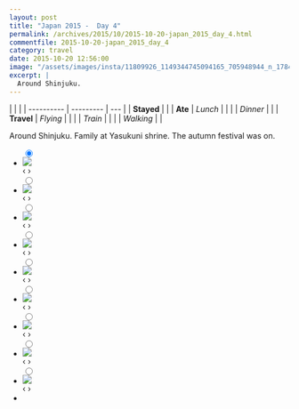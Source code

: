 ```yaml
---
layout: post
title: "Japan 2015 -  Day 4"
permalink: /archives/2015/10/2015-10-20-japan_2015_day_4.html
commentfile: 2015-10-20-japan_2015_day_4
category: travel
date: 2015-10-20 12:56:00
image: "/assets/images/insta/11809926_1149344745094165_705948944_n_17844867676047535.jpg"
excerpt: |
  Around Shinjuku.
---
```


|            |           |
| ---------- | --------- | --- |
| **Stayed** |           |
| **Ate**    | _Lunch_   |     |
|            | _Dinner_  |     |
| **Travel** | _Flying_  |     |
|            | _Train_   |     |
|            | _Walking_ |     |

Around Shinjuku.
Family at Yasukuni shrine. The autumn festival was on.

<ul class="slides">
    <input type="radio" name="radio-btn" id="img-1" checked="checked" />
    <li class="slide-container">
        <div class="slide">
          <a href="/assets/images/insta/12093772_534396503383715_1634323457_n_17844867859047535.jpg"><img src="/assets/images/insta/12093772_534396503383715_1634323457_n_17844867859047535.jpg" /></a>
        </div>			
    	<div class="nav">
      	     <label for="img-9" class="prev">&#x2039;</label>
      	     <label for="img-2" class="next">&#x203a;</label>
    	 </div>
    </li>    <input type="radio" name="radio-btn" id="img-2"  />
    <li class="slide-container">
        <div class="slide">
          <a href="/assets/images/insta/10729437_1627443007507603_1095863733_n_17844867877047535.jpg"><img src="/assets/images/insta/10729437_1627443007507603_1095863733_n_17844867877047535.jpg" /></a>
        </div>			
    	<div class="nav">
      	     <label for="img-1" class="prev">&#x2039;</label>
      	     <label for="img-3" class="next">&#x203a;</label>
    	 </div>
    </li>    <input type="radio" name="radio-btn" id="img-3"  />
    <li class="slide-container">
        <div class="slide">
          <a href="/assets/images/insta/12145438_509069969255049_72397810_n_17844822940047535.jpg"><img src="/assets/images/insta/12145438_509069969255049_72397810_n_17844822940047535.jpg" /></a>
        </div>			
    	<div class="nav">
      	     <label for="img-2" class="prev">&#x2039;</label>
      	     <label for="img-4" class="next">&#x203a;</label>
    	 </div>
    </li>    <input type="radio" name="radio-btn" id="img-4"  />
    <li class="slide-container">
        <div class="slide">
          <a href="/assets/images/insta/10848341_198727733792257_1315198951_n_17844867838047535.jpg"><img src="/assets/images/insta/10848341_198727733792257_1315198951_n_17844867838047535.jpg" /></a>
        </div>			
    	<div class="nav">
      	     <label for="img-3" class="prev">&#x2039;</label>
      	     <label for="img-5" class="next">&#x203a;</label>
    	 </div>
    </li>    <input type="radio" name="radio-btn" id="img-5"  />
    <li class="slide-container">
        <div class="slide">
          <a href="/assets/images/insta/10729437_1627443007507603_1095863733_n_17844867877047535.jpg"><img src="/assets/images/insta/10729437_1627443007507603_1095863733_n_17844867877047535.jpg" /></a>
        </div>			
    	<div class="nav">
      	     <label for="img-4" class="prev">&#x2039;</label>
      	     <label for="img-6" class="next">&#x203a;</label>
    	 </div>
    </li>    <input type="radio" name="radio-btn" id="img-6"  />
    <li class="slide-container">
        <div class="slide">
          <a href="/assets/images/insta/12144076_1664858950448587_715697812_n_17844869233047535.jpg"><img src="/assets/images/insta/12144076_1664858950448587_715697812_n_17844869233047535.jpg" /></a>
        </div>			
    	<div class="nav">
      	     <label for="img-5" class="prev">&#x2039;</label>
      	     <label for="img-7" class="next">&#x203a;</label>
    	 </div>
    </li>    <input type="radio" name="radio-btn" id="img-7"  />
    <li class="slide-container">
        <div class="slide">
          <a href="/assets/images/insta/11349199_150977715255095_1318835588_n_17844869215047535.jpg"><img src="/assets/images/insta/11349199_150977715255095_1318835588_n_17844869215047535.jpg" /></a>
        </div>			
    	<div class="nav">
      	     <label for="img-6" class="prev">&#x2039;</label>
      	     <label for="img-8" class="next">&#x203a;</label>
    	 </div>
    </li>    <input type="radio" name="radio-btn" id="img-8"  />
    <li class="slide-container">
        <div class="slide">
          <a href="/assets/images/insta/10985987_994944493912854_1596989008_n_17844869710047535.jpg"><img src="/assets/images/insta/10985987_994944493912854_1596989008_n_17844869710047535.jpg" /></a>
        </div>			
    	<div class="nav">
      	     <label for="img-7" class="prev">&#x2039;</label>
      	     <label for="img-9" class="next">&#x203a;</label>
    	 </div>
    </li>
    <input type="radio" name="radio-btn" id="img-9" />
    <li class="slide-container">
        <div class="slide">
          <a href="/assets/images/insta/11809926_1149344745094165_705948944_n_17844867676047535.jpg"><img src="/assets/images/insta/11809926_1149344745094165_705948944_n_17844867676047535.jpg" /></a>
        </div>
    	<div class="nav">
      	     <label for="img-8" class="prev">&#x2039;</label>
      	     <label for="img-1" class="next">&#x203a;</label>
    	 </div>
    </li>
  <li class="nav-dots">
      <label for="img-1" class="nav-dot" id="img-dot-1"></label>
      <label for="img-2" class="nav-dot" id="img-dot-2"></label>
      <label for="img-3" class="nav-dot" id="img-dot-3"></label>
      <label for="img-4" class="nav-dot" id="img-dot-4"></label>
      <label for="img-5" class="nav-dot" id="img-dot-5"></label>
      <label for="img-6" class="nav-dot" id="img-dot-6"></label>
      <label for="img-7" class="nav-dot" id="img-dot-7"></label>
      <label for="img-8" class="nav-dot" id="img-dot-8"></label>
      <label for="img-9" class="nav-dot" id="img-dot-9"></label>
  </li>
</ul>
